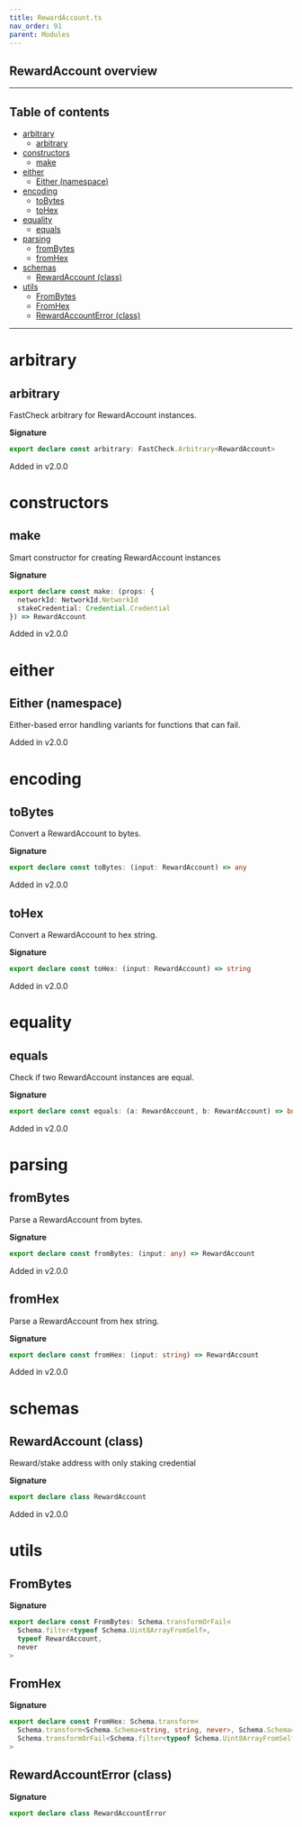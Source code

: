 ```yaml
---
title: RewardAccount.ts
nav_order: 91
parent: Modules
---
```


## RewardAccount overview

---

<h2 class="text-delta">Table of contents</h2>

- [arbitrary](#arbitrary)
  - [arbitrary](#arbitrary-1)
- [constructors](#constructors)
  - [make](#make)
- [either](#either)
  - [Either (namespace)](#either-namespace)
- [encoding](#encoding)
  - [toBytes](#tobytes)
  - [toHex](#tohex)
- [equality](#equality)
  - [equals](#equals)
- [parsing](#parsing)
  - [fromBytes](#frombytes)
  - [fromHex](#fromhex)
- [schemas](#schemas)
  - [RewardAccount (class)](#rewardaccount-class)
- [utils](#utils)
  - [FromBytes](#frombytes-1)
  - [FromHex](#fromhex-1)
  - [RewardAccountError (class)](#rewardaccounterror-class)

---

# arbitrary

## arbitrary

FastCheck arbitrary for RewardAccount instances.

**Signature**

```ts
export declare const arbitrary: FastCheck.Arbitrary<RewardAccount>
```

Added in v2.0.0

# constructors

## make

Smart constructor for creating RewardAccount instances

**Signature**

```ts
export declare const make: (props: {
  networkId: NetworkId.NetworkId
  stakeCredential: Credential.Credential
}) => RewardAccount
```

Added in v2.0.0

# either

## Either (namespace)

Either-based error handling variants for functions that can fail.

Added in v2.0.0

# encoding

## toBytes

Convert a RewardAccount to bytes.

**Signature**

```ts
export declare const toBytes: (input: RewardAccount) => any
```

Added in v2.0.0

## toHex

Convert a RewardAccount to hex string.

**Signature**

```ts
export declare const toHex: (input: RewardAccount) => string
```

Added in v2.0.0

# equality

## equals

Check if two RewardAccount instances are equal.

**Signature**

```ts
export declare const equals: (a: RewardAccount, b: RewardAccount) => boolean
```

Added in v2.0.0

# parsing

## fromBytes

Parse a RewardAccount from bytes.

**Signature**

```ts
export declare const fromBytes: (input: any) => RewardAccount
```

Added in v2.0.0

## fromHex

Parse a RewardAccount from hex string.

**Signature**

```ts
export declare const fromHex: (input: string) => RewardAccount
```

Added in v2.0.0

# schemas

## RewardAccount (class)

Reward/stake address with only staking credential

**Signature**

```ts
export declare class RewardAccount
```

Added in v2.0.0

# utils

## FromBytes

**Signature**

```ts
export declare const FromBytes: Schema.transformOrFail<
  Schema.filter<typeof Schema.Uint8ArrayFromSelf>,
  typeof RewardAccount,
  never
>
```

## FromHex

**Signature**

```ts
export declare const FromHex: Schema.transform<
  Schema.transform<Schema.Schema<string, string, never>, Schema.Schema<Uint8Array, Uint8Array, never>>,
  Schema.transformOrFail<Schema.filter<typeof Schema.Uint8ArrayFromSelf>, typeof RewardAccount, never>
>
```

## RewardAccountError (class)

**Signature**

```ts
export declare class RewardAccountError
```
